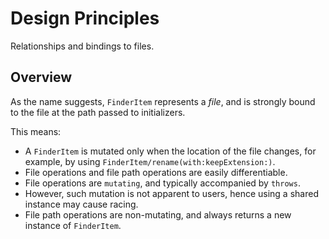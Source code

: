 # Design Principles

Relationships and bindings to files.

## Overview

As the name suggests, ``FinderItem`` represents a *file*, and is strongly bound to the file at the path passed to initializers.

This means:
- A ``FinderItem`` is mutated only when the location of the file changes, for example, by using ``FinderItem/rename(with:keepExtension:)``.
- File operations and file path operations are easily differentiable.
- File operations are `mutating`, and typically accompanied by `throws`.
- However, such mutation is not apparent to users, hence using a shared instance may cause racing.
- File path operations are non-mutating, and always returns a new instance of ``FinderItem``.
